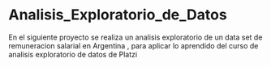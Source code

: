 # Analisis_Exploratorio_de_Datos
 En el siguiente proyecto se realiza un analisis exploratorio de un data set de remuneracion salarial en Argentina , para aplicar lo aprendido del curso de analisis exploratorio de datos de Platzi
